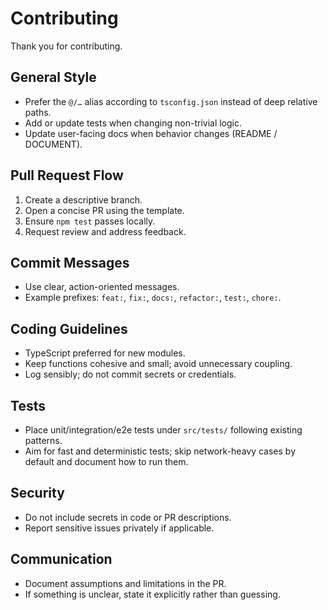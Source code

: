 # Contributing

Thank you for contributing.

## General Style
- Prefer the `@/…` alias according to `tsconfig.json` instead of deep relative paths.
- Add or update tests when changing non-trivial logic.
- Update user-facing docs when behavior changes (README / DOCUMENT).

## Pull Request Flow
1. Create a descriptive branch.
2. Open a concise PR using the template.
3. Ensure `npm test` passes locally.
4. Request review and address feedback.

## Commit Messages
- Use clear, action-oriented messages.
- Example prefixes: `feat:`, `fix:`, `docs:`, `refactor:`, `test:`, `chore:`.

## Coding Guidelines
- TypeScript preferred for new modules.
- Keep functions cohesive and small; avoid unnecessary coupling.
- Log sensibly; do not commit secrets or credentials.

## Tests
- Place unit/integration/e2e tests under `src/tests/` following existing patterns.
- Aim for fast and deterministic tests; skip network-heavy cases by default and document how to run them.

## Security
- Do not include secrets in code or PR descriptions.
- Report sensitive issues privately if applicable.

## Communication
- Document assumptions and limitations in the PR.
- If something is unclear, state it explicitly rather than guessing.
